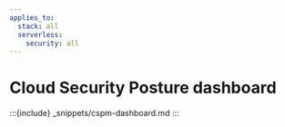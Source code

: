 ```yaml
---
applies_to:
  stack: all
  serverless:
    security: all
---
```


# Cloud Security Posture dashboard


:::{include} _snippets/cspm-dashboard.md
:::
